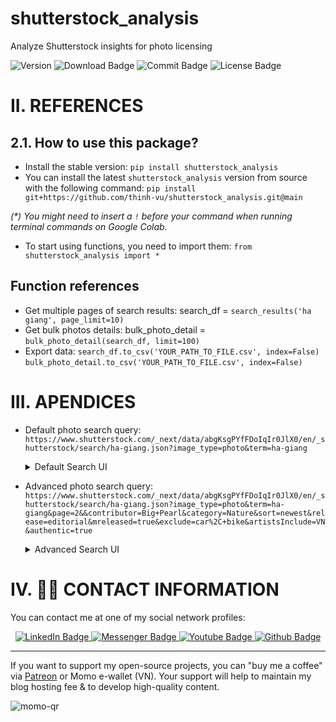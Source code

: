 # shutterstock_analysis
Analyze Shutterstock insights for photo licensing

<div>
  <img src="https://img.shields.io/pypi/pyversions/shutterstock_analysis?logoColor=brown&style=plastic" alt= "Version"/>
  <img src="https://img.shields.io/pypi/dm/shutterstock_analysis" alt="Download Badge"/>
  <img src="https://img.shields.io/github/last-commit/thinh-vu/shutterstock_analysis" alt="Commit Badge"/>
  <img src="https://img.shields.io/github/license/thinh-vu/shutterstock_analysis?color=red" alt="License Badge"/>
</div>

# II. REFERENCES
## 2.1. How to use this package?
- Install the stable version: `pip install shutterstock_analysis`
- You can install the latest `shutterstock_analysis` version from source with the following command:
`pip install git+https://github.com/thinh-vu/shutterstock_analysis.git@main`

_(*) You might need to insert a `!` before your command when running terminal commands on Google Colab._

- To start using functions, you need to import them: `from shutterstock_analysis import *`

## Function references
- Get multiple pages of search results:
  search_df = `search_results('ha giang', page_limit=10)`
- Get bulk photos details:
  bulk_photo_detail = `bulk_photo_detail(search_df, limit=100)`
- Export data:
  `search_df.to_csv('YOUR_PATH_TO_FILE.csv', index=False)`
  `bulk_photo_detail.to_csv('YOUR_PATH_TO_FILE.csv', index=False)`

# III. APENDICES
- Default photo search query: 
```https://www.shutterstock.com/_next/data/abgKsgPYfFDoIqIr0JlX0/en/_shutterstock/search/ha-giang.json?image_type=photo&term=ha-giang```

  <details>
  <summary>Default Search UI</summary>

    ![default_search](./src/shutter_stock_default_photo_search_ui.png)

  </details>

- Advanced photo search query: 
```https://www.shutterstock.com/_next/data/abgKsgPYfFDoIqIr0JlX0/en/_shutterstock/search/ha-giang.json?image_type=photo&term=ha-giang&page=2&&contributor=Big+Pearl&category=Nature&sort=newest&release=editorial&mreleased=true&exclude=car%2C+bike&artistsInclude=VN&authentic=true```

  <details>
    <summary>Advanced Search UI</summary>

    ![advanced_search](./src/shutter_stock_advanced_photo_search_ui.png)
      
  </details>

# IV. 🙋‍♂️ CONTACT INFORMATION
You can contact me at one of my social network profiles:

<div id="badges" align="center">
  <a href="https://www.linkedin.com/in/thinh-vu">
    <img src="https://img.shields.io/badge/LinkedIn-blue?style=for-the-badge&logo=linkedin&logoColor=white" alt="LinkedIn Badge"/>
  </a>
  <a href="https://www.messenger.com/t/mr.thinh.ueh">
    <img src="https://img.shields.io/badge/Messenger-00B2FF?style=for-the-badge&logo=messenger&logoColor=white" alt="Messenger Badge"/>
  <a href="https://www.youtube.com/channel/UCYgG-bmk92OhYsP20TS0MbQ">
    <img src="https://img.shields.io/badge/YouTube-red?style=for-the-badge&logo=youtube&logoColor=white" alt="Youtube Badge"/>
  </a>
  </a>
    <a href="https://github.com/thinh-vu">
    <img src="https://img.shields.io/badge/GitHub-100000?style=for-the-badge&logo=github&logoColor=white" alt="Github Badge"/>
  </a>
</div>

---

If you want to support my open-source projects, you can "buy me a coffee" via [Patreon](https://patreon.com/thinhvu?utm_medium=clipboard_copy&utm_source=copyLink&utm_campaign=creatorshare_creator) or Momo e-wallet (VN). Your support will help to maintain my blog hosting fee & to develop high-quality content.

![momo-qr](https://github.com/thinh-vu/vnstock/blob/main/src/momo-qr-thinhvu.jpeg?raw=true)
